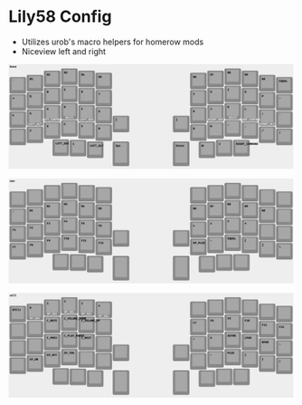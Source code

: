 # Lily58 Config

- Utilizes urob's macro helpers for homerow mods
- Niceview left and right

![base](/lily58_rev1_base.png)

![nav](/lily58_rev1_nav.png)

![util](/lily58_rev1_util.png)
